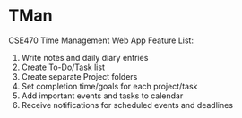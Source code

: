 # TMan
CSE470 Time Management Web App
Feature List:
1.	Write notes and daily diary entries
2.	Create To-Do/Task list
3.	Create separate Project folders
4.	Set completion time/goals for each project/task
5.	Add important events and tasks to calendar
6.	Receive notifications for scheduled events and deadlines
